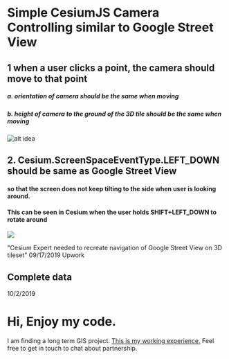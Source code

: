 
# Simple CesiumJS Camera Controlling similar to Google Street View

## 1 when a user clicks a point, the camera should move to that point
##### a. orientation of camera should be the same when moving
##### b. height of camera to the ground of the 3D tile should be the same when moving

![alt idea](https://raw.githubusercontent.com/3DGISKing/CesiumStreetView/master/idea.jpeg?raw=true)

## 2. Cesium.ScreenSpaceEventType.LEFT_DOWN should be same as Google Street View 
#### so that the screen does not keep tilting to the side when user is looking around.
#### This can be seen in Cesium when the user holds SHIFT+LEFT_DOWN to rotate around

[![](http://img.youtube.com/vi/gGPNBQO_rG8/0.jpg)](http://www.youtube.com/watch?v=gGPNBQO_rG8 "")

"Cesium Expert needed to recreate navigation of Google Street View on 3D tileset" 09/17/2019 Upwork

## Complete data
10/2/2019

# Hi, Enjoy my code.
I am finding a long term GIS project.
[This is my working experience.](https://docs.google.com/document/d/1LDBFsSW2ECTPW53f18EzqURBdfs8HDsvNumzYi7x9-Y/edit?usp=sharing) 
Feel free to get in touch to chat about partnership.
